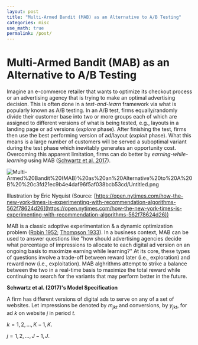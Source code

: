 ```yaml
---
layout: post
title: "Multi-Armed Bandit (MAB) as an Alternative to A/B Testing"
categories: misc
use_math: true
permalink: /post/
---
```


# Multi-Armed Bandit (MAB) as an Alternative to A/B Testing

Imagine an e-commerce retailer that wants to optimize its checkout process or an advertising agency that is trying to make an optimal advertising decision. This is often done in a *test-and-learn* framework via what is popularly known as A/B testing. In an A/B test, firms equally/randomly divide their customer base into two or more groups each of which are assigned to different versions of what is being tested, e.g., layouts in a landing page or ad versions (*explore* phase). After finishing the test, firms then use the best performing version of ad/layout (*exploit* phase). What this means is a large number of customers will be served a suboptimal variant during the test phase which inevitably generates an opportunity cost. Overcoming this apparent limitation, firms can do better by *earning-while-learning* using MAB ([Schwartz et al. 2017](https://pubsonline.informs.org/doi/10.1287/mksc.2016.1023)).

![Multi-Armed%20Bandit%20(MAB)%20as%20an%20Alternative%20to%20A%20B%20%20c3fd21ec9b4e4daf96f5af038bcb53cd/Untitled.png](Multi-Armed%20Bandit%20(MAB)%20as%20an%20Alternative%20to%20A%20B%20%20c3fd21ec9b4e4daf96f5af038bcb53cd/Untitled.png)

Illustration by Eric Nyquist (Source: [https://open.nytimes.com/how-the-new-york-times-is-experimenting-with-recommendation-algorithms-562f78624d26](https://open.nytimes.com/how-the-new-york-times-is-experimenting-with-recommendation-algorithms-562f78624d26))

MAB is a classic adoptive experimentation & a dynamic optimization problem ([Robin 1952](https://doi.org/10.1090/S0002-9904-1952-09620-8); [Thompson 1933](https://doi.org/10.1093/biomet/25.3-4.285)). In a business context, MAB can be used to answer questions like "how should advertising agencies decide what percentage of impressions to allocate to each digital ad version on an ongoing basis to maximize earning while learning?" At its core, these types of questions involve a trade-off between reward later (i.e., exploration) and reward now (i.e., exploitation). MAB alghrithms attempt to strike a balance between the two in a real-time basis to maximize the total reward while continuing to search for the variants that may perform better in the future.

**Schwartz et al. (2017)'s  Model Specification**

A firm has different versions of digital ads to serve on any of a set of websites. Let impressions be denoted by $m_{jkt}$  and conversions, by $y_{jkt}$, for ad $k$ on website $j$ in period $t$. 

$k = 1, 2, ..., K - 1, K$.

$j = 1, 2, ..., J - 1, J$. 
